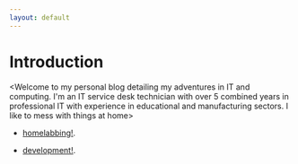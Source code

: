 ```yaml
---
layout: default
---
```


# Introduction
<Welcome to my personal blog detailing my adventures
in IT and computing.
I'm an IT service desk technician with over 5 combined
years in professional IT with experience in educational
and manufacturing sectors.
I like to mess with things at home>
 - [homelabbing!](./another-page.html).

 - [development!](./development.html).
